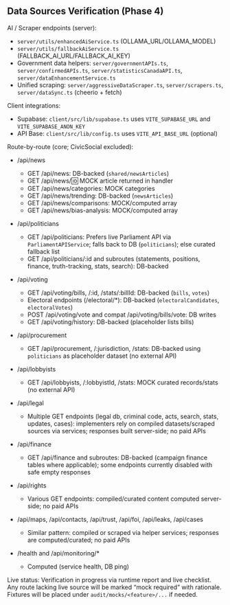## Data Sources Verification (Phase 4)

AI / Scraper endpoints (server):
- `server/utils/enhancedAiService.ts` (OLLAMA_URL/OLLAMA_MODEL)
- `server/utils/fallbackAiService.ts` (FALLBACK_AI_URL/FALLBACK_AI_KEY)
- Government data helpers: `server/governmentAPIs.ts`, `server/confirmedAPIs.ts`, `server/statisticsCanadaAPI.ts`, `server/dataEnhancementService.ts`
- Unified scraping: `server/aggressiveDataScraper.ts`, `server/scrapers.ts`, `server/dataSync.ts` (cheerio + fetch)

Client integrations:
- Supabase: `client/src/lib/supabase.ts` uses `VITE_SUPABASE_URL` and `VITE_SUPABASE_ANON_KEY`
- API Base: `client/src/lib/config.ts` uses `VITE_API_BASE_URL` (optional)

Route-by-route (core; CivicSocial excluded):

- /api/news
  - GET /api/news: DB-backed (`shared/newsArticles`)
  - GET /api/news/:id: MOCK article returned in handler
  - GET /api/news/categories: MOCK categories
  - GET /api/news/trending: DB-backed (`newsArticles`)
  - GET /api/news/comparisons: MOCK/computed array
  - GET /api/news/bias-analysis: MOCK/computed array

- /api/politicians
  - GET /api/politicians: Prefers live Parliament API via `ParliamentAPIService`; falls back to DB (`politicians`); else curated fallback list
  - GET /api/politicians/:id and subroutes (statements, positions, finance, truth-tracking, stats, search): DB-backed

- /api/voting
  - GET /api/voting/bills, /:id, /stats/:billId: DB-backed (`bills`, `votes`)
  - Electoral endpoints (/electoral/*): DB-backed (`electoralCandidates`, `electoralVotes`)
  - POST /api/voting/vote and compat /api/voting/bills/vote: DB writes
  - GET /api/voting/history: DB-backed (placeholder lists bills)

- /api/procurement
  - GET /api/procurement, /:jurisdiction, /stats: DB-backed using `politicians` as placeholder dataset (no external API)

- /api/lobbyists
  - GET /api/lobbyists, /:lobbyistId, /stats: MOCK curated records/stats (no external API)

- /api/legal
  - Multiple GET endpoints (legal db, criminal code, acts, search, stats, updates, cases): implementers rely on compiled datasets/scraped sources via services; responses built server-side; no paid APIs

- /api/finance
  - GET /api/finance and subroutes: DB-backed (campaign finance tables where applicable); some endpoints currently disabled with safe empty responses

- /api/rights
  - Various GET endpoints: compiled/curated content computed server-side; no paid APIs

- /api/maps, /api/contacts, /api/trust, /api/foi, /api/leaks, /api/cases
  - Similar pattern: compiled or scraped via helper services; responses are computed/curated; no paid APIs

- /health and /api/monitoring/*
  - Computed (service health, DB ping)

Live status: Verification in progress via runtime report and live checklist. Any route lacking live source will be marked “mock required” with rationale. Fixtures will be placed under `audit/mocks/<feature>/...` if needed.


